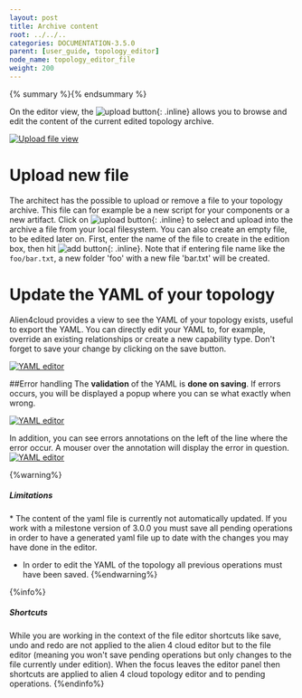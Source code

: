 ```yaml
---
layout: post
title: Archive content
root: ../../..
categories: DOCUMENTATION-3.5.0
parent: [user_guide, topology_editor]
node_name: topology_editor_file
weight: 200
---
```


{% summary %}{% endsummary %}


On the editor view, the ![upload button](../../images/3.4.0/user_guide/archive_content_btn.png){: .inline} allows you to browse and edit the content of the current edited topology archive.

[![Upload file view](../../images/3.4.0/user_guide/upload-file-menu.png)](../../images/3.4.0/user_guide/upload-file-menu.png)

# Upload new file
The architect has the possible to upload or remove a file to your topology archive. This file can for example be a new script for your components or a new artifact.
Click on ![upload button](../../images/3.4.0/user_guide/upload-file-menu-upload-button.png){: .inline} to select and upload into the archive a file from your local filesystem.
You can also create an empty file, to be edited later on. First, enter the name of the file to create in the edition box, then hit ![add button](../../images/3.4.0/user_guide/upload-file-menu-add-button.png){: .inline}. Note that if entering file name like the `foo/bar.txt`, a new folder 'foo' with a new file 'bar.txt' will be created.


# Update the YAML of your topology

Alien4cloud provides a view to see the YAML of your topology exists, useful to export the YAML.
You can directly edit your YAML to, for example, override an existing relationships or create a new capability type.
Don't forget to save your change by clicking on the save button.

[![YAML editor](../../images/3.4.0/user_guide/editor-yaml-view.png)](../../images/3.4.0/user_guide/editor-yaml-view.png)

##Error handling
The __validation__ of the YAML is __done on saving__. If errors occurs, you will be displayed a popup where you can se what exactly when wrong.

[![YAML editor](../../images/3.4.0/user_guide/topology_editor/yaml_editor_validation_popup.png)](../../images/3.4.0/user_guide/topology_editor/yaml_editor_validation_popup.png)

In addition, you can see errors annotations on the left of the line where the error occur. A mouser over the annotation will display the error in question.
[![YAML editor](../../images/3.4.0/user_guide/topology_editor/yaml_editor_validation_annotation.png)](../../images/3.4.0/user_guide/topology_editor/yaml_editor_validation_annotation.png)

{%warning%}
<h5>Limitations</h5>
* The content of the yaml file is currently not automatically updated. If you work with a milestone version of 3.0.0 you must save all pending operations in order to have a generated yaml file up to date with the changes you may have done in the editor.

* In order to edit the YAML of the topology all previous operations must have been saved.
{%endwarning%}

{%info%}
<h5>Shortcuts</h5>
While you are working in the context of the file editor shortcuts like save, undo and redo are not applied to the alien 4 cloud editor but to the file editor (meaning you won't save pending operations but only changes to the file currently under edition). When the focus leaves the editor panel then shortcuts are applied to alien 4 cloud topology editor and to pending operations.
{%endinfo%}
